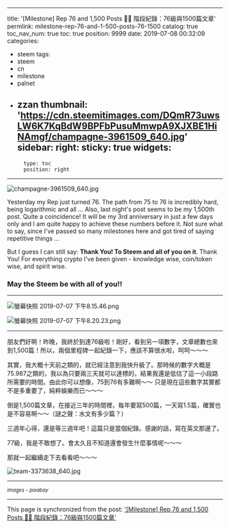 
---
title: '[Milestone] Rep 76 and 1,500 Posts 🎉🎉 階段紀錄：76級與1500篇文章'
permlink: milestone-rep-76-and-1-500-posts-76-1500
catalog: true
toc_nav_num: true
toc: true
position: 9999
date: 2019-07-08 00:32:09
categories:
- steem
tags:
- steem
- cn
- milestone
- palnet
- zzan
thumbnail: 'https://cdn.steemitimages.com/DQmR73uwsLW6K7KqBdW9BPFbPusuMmwpA9XJXBE1HiNAmgf/champagne-3961509_640.jpg'
sidebar:
    right:
        sticky: true
widgets:
    -
        type: toc
        position: right
---


![champagne-3961509_640.jpg](https://cdn.steemitimages.com/DQmR73uwsLW6K7KqBdW9BPFbPusuMmwpA9XJXBE1HiNAmgf/champagne-3961509_640.jpg)

Yesterday my Rep just turned 76. The path from 75 to 76 is incredibly hard, being logarithmic and all ... Also, last night's post seems to be my 1,500th post. Quite a coincidence! It will be my 3rd anniversary in just a few days only and I am quite happy to achieve these numbers before it. Not sure what to say, since I've passed so many milestones here and got tired of saying repetitive things ... 

But I guess I can still say: **Thank You! To Steem and all of you on it**. Thank You! For everything crypto I've been given - knowledge wise, coin/token wise, and spirit wise.

### May the Steem be with all of you!!
*****

![螢幕快照 2019-07-07 下午8.15.46.png](https://cdn.steemitimages.com/DQmVqTnzhDHavrNiYu8WZ1GvHWhxhHaxvBfvZHBJDZ7mAyM/%E8%9E%A2%E5%B9%95%E5%BF%AB%E7%85%A7%202019-07-07%20%E4%B8%8B%E5%8D%888.15.46.png)

![螢幕快照 2019-07-07 下午8.20.23.png](https://cdn.steemitimages.com/DQmPW19Z1Z8pqeRMw461iQZPqkTRpRYTsvxu9oMKuPJgwXv/%E8%9E%A2%E5%B9%95%E5%BF%AB%E7%85%A7%202019-07-07%20%E4%B8%8B%E5%8D%888.20.23.png)
*****

朋友們好啊！昨晚，我終於到達76級啦！剛好，看到另一項數字，文章總數也來到1,500篇！所以，兩個里程碑一起紀錄一下，應該不算很水啦，呵呵～～～

其實，我大概十天前之類的，就已經注意到我快升級了。那時候的數字大概是75.987之類的，我以為只要兩三天就可以達標的，結果我還是低估了這一小段路所需要的時間。由此你可以想像，75到76有多難啊～～ 只是現在這些數字其實都不是多重要了，純粹娛樂而已～～～

倒是1,500篇文章，在接近三年的時間裡，每年要寫500篇，一天寫1.5篇，確實也是不容易啊～～（謎之聲：水文有多少篇？）

三週年心得，還是等三週年吧！這篇只是當個紀錄。感謝的話，寫在英文那邊了。

77級，我是不敢想了。會太久且不知道還會發生什麼事情呢～～～

那就一起繼續走下去看看吧～～～ 

![team-3373638_640.jpg](https://cdn.steemitimages.com/DQmZZgyGST1Tq9wWk4jrr5TJwDBQLiZ8z7BxwzXfFTroKcx/team-3373638_640.jpg)
*****
<sub>*images - pixabay*</sub>

- - -

This page is synchronized from the post: ['[Milestone] Rep 76 and 1,500 Posts 🎉🎉 階段紀錄：76級與1500篇文章'](https://steemit.com/@deanliu/milestone-rep-76-and-1-500-posts-76-1500)
